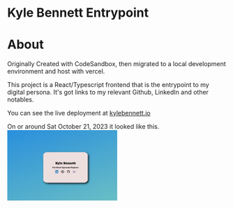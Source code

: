 # Kyle Bennett Entrypoint

# About 

Originally Created with CodeSandbox, then migrated to a local development environment and host with vercel.

This project is a React/Typescript frontend that is the entrypoint to my digital persona. It's got links to my relevant Github, LinkedIn and other notables. 

You can see the live deployment at [kylebennett.io](https://kylebennett.io)

On or around Sat October 21, 2023 it looked like this.
<img alt='photo of the kylebennett.io landing page' src='./public/images/HeroImage.png' width='50%'/>
